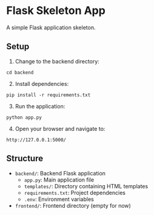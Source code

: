 # Flask Skeleton App

A simple Flask application skeleton.

## Setup

1. Change to the backend directory:
```
cd backend
```

2. Install dependencies:
```
pip install -r requirements.txt
```

3. Run the application:
```
python app.py
```

4. Open your browser and navigate to:
```
http://127.0.0.1:5000/
```

## Structure

- `backend/`: Backend Flask application
  - `app.py`: Main application file
  - `templates/`: Directory containing HTML templates
  - `requirements.txt`: Project dependencies
  - `.env`: Environment variables
- `frontend/`: Frontend directory (empty for now) 